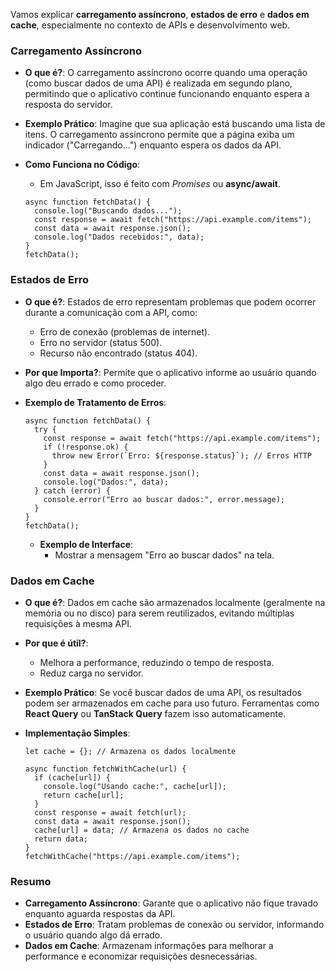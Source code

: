 Vamos explicar **carregamento assíncrono**, **estados de erro** e **dados em cache**, especialmente no contexto de APIs e desenvolvimento web.

### **Carregamento Assíncrono**

- **O que é?**: O carregamento assíncrono ocorre quando uma operação (como buscar dados de uma API) é realizada em segundo plano, permitindo que o aplicativo continue funcionando enquanto espera a resposta do servidor.
- **Exemplo Prático**: Imagine que sua aplicação está buscando uma lista de itens. O carregamento assíncrono permite que a página exiba um indicador ("Carregando...") enquanto espera os dados da API.
- **Como Funciona no Código**:
    - Em JavaScript, isso é feito com _Promises_ ou **async/await**.

    ```
    async function fetchData() {
      console.log("Buscando dados...");
      const response = await fetch("https://api.example.com/items");
      const data = await response.json();
      console.log("Dados recebidos:", data);
    }
    fetchData();
    ```

### **Estados de Erro**

- **O que é?**: Estados de erro representam problemas que podem ocorrer durante a comunicação com a API, como:
    - Erro de conexão (problemas de internet).
    - Erro no servidor (status 500).
    - Recurso não encontrado (status 404).
- **Por que Importa?**: Permite que o aplicativo informe ao usuário quando algo deu errado e como proceder.
- **Exemplo de Tratamento de Erros**:

    ```
    async function fetchData() {
      try {
        const response = await fetch("https://api.example.com/items");
        if (!response.ok) {
          throw new Error(`Erro: ${response.status}`); // Erros HTTP
        }
        const data = await response.json();
        console.log("Dados:", data);
      } catch (error) {
        console.error("Erro ao buscar dados:", error.message);
      }
    }
    fetchData();
    ```

    - **Exemplo de Interface**:
        - Mostrar a mensagem "Erro ao buscar dados" na tela.

### **Dados em Cache**

- **O que é?**: Dados em cache são armazenados localmente (geralmente na memória ou no disco) para serem reutilizados, evitando múltiplas requisições à mesma API.
- **Por que é útil?**:
    - Melhora a performance, reduzindo o tempo de resposta.
    - Reduz carga no servidor.
- **Exemplo Prático**: Se você buscar dados de uma API, os resultados podem ser armazenados em cache para uso futuro. Ferramentas como **React Query** ou **TanStack Query** fazem isso automaticamente.
- **Implementação Simples**:

    ```
    let cache = {}; // Armazena os dados localmente
    
    async function fetchWithCache(url) {
      if (cache[url]) {
        console.log("Usando cache:", cache[url]);
        return cache[url];
      }
      const response = await fetch(url);
      const data = await response.json();
      cache[url] = data; // Armazena os dados no cache
      return data;
    }
    fetchWithCache("https://api.example.com/items");
    ```
    

### **Resumo**

- **Carregamento Assíncrono**: Garante que o aplicativo não fique travado enquanto aguarda respostas da API.
- **Estados de Erro**: Tratam problemas de conexão ou servidor, informando o usuário quando algo dá errado.
- **Dados em Cache**: Armazenam informações para melhorar a performance e economizar requisições desnecessárias.


